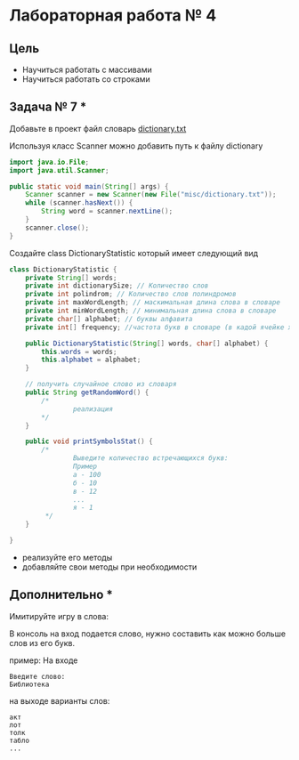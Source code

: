 # Лабораторная работа № 4

## Цель

- Научиться работать с массивами
- Научиться работать со строками

## Задача № 7 *

Добавьте в проект файл словарь [dictionary.txt](..%2Fmisc%2Fdictionary.txt)

Используя класс Scanner можно добавить путь к файлу dictionary

```java
import java.io.File;
import java.util.Scanner;

public static void main(String[] args) {
    Scanner scanner = new Scanner(new File("misc/dictionary.txt"));
    while (scanner.hasNext()) {
        String word = scanner.nextLine();
    }
    scanner.close();
}
```

Создайте class DictionaryStatistic который имеет следующий вид 

```java
class DictionaryStatistic {
    private String[] words;
    private int dictionarySize; // Количество слов 
    private int polindrom; // Количество слов полиндромов
    private int maxWordLength; // маскимальная длина слова в словаре
    private int minWordLength; // минимальная длина слова в словаре
    private char[] alphabet; // буквы алфавита
    private int[] frequency; //частота букв в словаре (в кадой ячейке хранит частоту букв, а индрес - это позиция буквы в alpabet)

    public DictionaryStatistic(String[] words, char[] alphabet) {
        this.words = words;
        this.alphabet = alphabet;
    }

    // получить случайное слово из словаря
    public String getRandomWord() {
        /*
                реализация
        */
    }

    public void printSymbolsStat() {
        /*
                Выведите количество встречающихся букв:
                Пример
                а - 100
                б - 10
                в - 12
                ... 
                я - 1 
         */
    }

}
```

- реализуйте его методы
- добавляйте свои методы при необходимости

## Дополнительно *

Имитируйте игру в слова:

В консоль на вход подается слово, нужно составить как можно больше слов из его букв.

пример:
На входе

```
Введите слово:
Библиотека
```

на выходе варианты слов:

```
акт
лот
толк
табло
...
```











